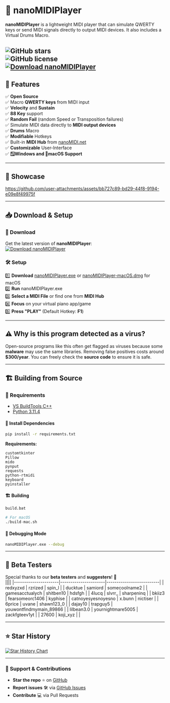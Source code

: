 
# 🎹 nanoMIDIPlayer  

**nanoMIDIPlayer** is a lightweight MIDI player that can simulate QWERTY keys or send MIDI signals directly to output MIDI devices. It also includes a Virtual Drums Macro.  

![GitHub stars](https://img.shields.io/github/stars/NotHammer043/nanoMIDIPlayer?style=for-the-badge)  
![GitHub license](https://img.shields.io/github/license/NotHammer043/nanoMIDIPlayer?style=for-the-badge)  
[![Download nanoMIDIPlayer](https://img.shields.io/github/downloads/NotHammer043/nanoMIDIPlayer/total?style=for-the-badge)](https://github.com/NotHammer043/nanoMIDIPlayer/releases)  
---

## 🚀 Features  
✅ **Open Source**  
✅ Macro **QWERTY keys** from MIDI input  
✅ **Velocity** and **Sustain**  
✅ **88 Key** support  
✅ **Random Fail** (random Speed or Transposition failures)  
✅ Simulate MIDI data directly to **MIDI output devices**  
✅ **Drums** Macro  
✅ **Modifiable** Hotkeys  
✅ Built-in **MIDI Hub** from [nanoMIDI.net](https://nanomidi.net)  
✅ **Customizable** User-Interface  
✅ **🪟Windows and 🍏macOS Support**  

---

## 📸 Showcase  

https://github.com/user-attachments/assets/bb727c89-bd29-44f8-9194-e09e8f49975f

---

## 📥 Download & Setup  
### 🔹 Download  
Get the latest version of **nanoMIDIPlayer**:  
[![Download nanoMIDIPlayer](https://img.shields.io/github/downloads/NotHammer043/nanoMIDIPlayer/total?style=for-the-badge)](https://github.com/NotHammer043/nanoMIDIPlayer/releases)  

### 🛠️ Setup  
1️⃣ **Download** [nanoMIDIPlayer.exe](https://github.com/NotHammer043/nanoMIDIPlayer/releases)  or [nanoMIDIPlayer-macOS.dmg](https://github.com/NotHammer043/nanoMIDIPlayer/releases) for macOS  
2️⃣ **Run** nanoMIDIPlayer.exe  
3️⃣ **Select a MIDI File** or find one from **MIDI Hub**  
4️⃣ **Focus** on your virtual piano app/game  
5️⃣ **Press "PLAY"** (Default Hotkey: **F1**)  

---
## ⚠️ Why is this program detected as a virus?  
Open-source programs like this often get flagged as viruses because some **malware** may use the same libraries. Removing false positives costs around **$300/year**. You can freely check the **source code** to ensure it is safe.  

---

## 🏗️ Building from Source  
### 🔧 Requirements  
- [VS BuildTools C++](https://visualstudio.microsoft.com/visual-cpp-build-tools/)  
- [Python 3.11.4](https://www.python.org/ftp/python/3.11.4/python-3.11.4-amd64.exe)  

#### 📌 Install Dependencies  
```bash
pip install -r requirements.txt
```
**Requirements:**  
```
customtkinter  
Pillow  
mido  
pynput  
requests  
python-rtmidi
keyboard  
pyinstaller
```
  
#### 🏗️ Building
```bash
build.bat
```
```python
# For macOS
./build-mac.sh
```

#### 🐞 Debugging Mode  
```bash
nanoMIDIPlayer.exe --debug
```

---

## 🧪 Beta Testers  
Special thanks to our **beta testers** and **suggesters**! 🎉  
||||
|----------------------|----------------------|--------------------------|
| redxyzxd            | rzrized              | spin_l                   |
| ducktue             | samiord              | somecoolname2            |
| gamesacctualych     | shitben10            | hdsfgh                   |
| 4lucq               | slvrr_               | sharpeninq               |
| bkiiz3              | fearsomeorc1406      | kyphise                  |
| catnoyesyesnoyesno  | x.bunn               | nictiser                 |
| 6price              | uvane                | shawn123_0               |
| dajay10             | trapguy5             | youwontfindmymain_89866  |
| lilbean3.0          | yournightmare5005    | zackfgteev1yt            |
| 27600               | koji_xyz             |                          |

---

## ⭐ Star History  
[![Star History Chart](https://api.star-history.com/svg?repos=NotHammer043/nanoMIDIPlayer&type=Date)](https://star-history.com/#NotHammer043/nanoMIDIPlayer&Date)  

---

### 💖 Support & Contributions  
- **Star the repo** ⭐ on [GitHub](https://github.com/NotHammer043/nanoMIDIPlayer)  
- **Report issues** 🛠️ via [GitHub Issues](https://github.com/NotHammer043/nanoMIDIPlayer/issues)  
- **Contribute** 💻 via Pull Requests  
